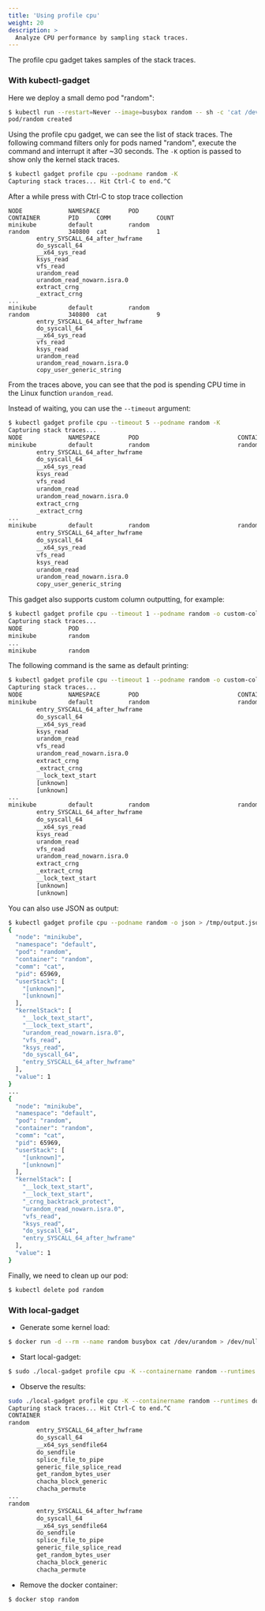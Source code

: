 ```yaml
---
title: 'Using profile cpu'
weight: 20
description: >
  Analyze CPU performance by sampling stack traces.
---
```


The profile cpu gadget takes samples of the stack traces.

### With kubectl-gadget

Here we deploy a small demo pod "random":

```bash
$ kubectl run --restart=Never --image=busybox random -- sh -c 'cat /dev/urandom > /dev/null'
pod/random created
```

Using the profile cpu gadget, we can see the list of stack traces.
The following command filters only for pods named "random", execute the command
and interrupt it after ~30 seconds. The `-K` option is passed to show only the
kernel stack traces.

```bash
$ kubectl gadget profile cpu --podname random -K
Capturing stack traces... Hit Ctrl-C to end.^C
```

After a while press with Ctrl-C to stop trace collection

```
NODE             NAMESPACE        POD                            CONTAINER        PID     COMM             COUNT
minikube         default          random                         random           340800  cat              1
        entry_SYSCALL_64_after_hwframe
        do_syscall_64
        __x64_sys_read
        ksys_read
        vfs_read
        urandom_read
        urandom_read_nowarn.isra.0
        extract_crng
        _extract_crng
...
minikube         default          random                         random           340800  cat              9
        entry_SYSCALL_64_after_hwframe
        do_syscall_64
        __x64_sys_read
        vfs_read
        ksys_read
        urandom_read
        urandom_read_nowarn.isra.0
        copy_user_generic_string
```

From the traces above, you can see that the pod is spending CPU time in the
Linux function `urandom_read`.

Instead of waiting, you can use the `--timeout` argument:

```bash
$ kubectl gadget profile cpu --timeout 5 --podname random -K
Capturing stack traces...
NODE             NAMESPACE        POD                            CONTAINER        PID     COMM             COUNT
minikube         default          random                         random           340800  cat              1
        entry_SYSCALL_64_after_hwframe
        do_syscall_64
        __x64_sys_read
        ksys_read
        vfs_read
        urandom_read
        urandom_read_nowarn.isra.0
        extract_crng
        _extract_crng
...
minikube         default          random                         random           340800  cat              9
        entry_SYSCALL_64_after_hwframe
        do_syscall_64
        __x64_sys_read
        vfs_read
        ksys_read
        urandom_read
        urandom_read_nowarn.isra.0
        copy_user_generic_string
```

This gadget also supports custom column outputting, for example:

```bash
$ kubectl gadget profile cpu --timeout 1 --podname random -o custom-columns=node,pod
Capturing stack traces...
NODE             POD
minikube         random
...
minikube         random
```

The following command is the same as default printing:

```bash
$ kubectl gadget profile cpu --timeout 1 --podname random -o custom-columns=node,namespace,pod,container,pid,comm,count,stack
Capturing stack traces...
NODE             NAMESPACE        POD                            CONTAINER        PID     COMM             COUNT
minikube         default          random                         random           340800  cat              1
        entry_SYSCALL_64_after_hwframe
        do_syscall_64
        __x64_sys_read
        ksys_read
        urandom_read
        vfs_read
        urandom_read_nowarn.isra.0
        extract_crng
        _extract_crng
        __lock_text_start
        [unknown]
        [unknown]
...
minikube         default          random                         random           340800  cat              1
        entry_SYSCALL_64_after_hwframe
        do_syscall_64
        __x64_sys_read
        ksys_read
        urandom_read
        vfs_read
        urandom_read_nowarn.isra.0
        extract_crng
        _extract_crng
        __lock_text_start
        [unknown]
        [unknown]
```

You can also use JSON as output:

```bash
$ kubectl gadget profile cpu --podname random -o json > /tmp/output.json; jq < /tmp/output.json
{
  "node": "minikube",
  "namespace": "default",
  "pod": "random",
  "container": "random",
  "comm": "cat",
  "pid": 65969,
  "userStack": [
    "[unknown]",
    "[unknown]"
  ],
  "kernelStack": [
    "__lock_text_start",
    "__lock_text_start",
    "urandom_read_nowarn.isra.0",
    "vfs_read",
    "ksys_read",
    "do_syscall_64",
    "entry_SYSCALL_64_after_hwframe"
  ],
  "value": 1
}
...
{
  "node": "minikube",
  "namespace": "default",
  "pod": "random",
  "container": "random",
  "comm": "cat",
  "pid": 65969,
  "userStack": [
    "[unknown]",
    "[unknown]"
  ],
  "kernelStack": [
    "__lock_text_start",
    "__lock_text_start",
    "_crng_backtrack_protect",
    "urandom_read_nowarn.isra.0",
    "vfs_read",
    "ksys_read",
    "do_syscall_64",
    "entry_SYSCALL_64_after_hwframe"
  ],
  "value": 1
}
```

Finally, we need to clean up our pod:

```bash
$ kubectl delete pod random
```

### With local-gadget

* Generate some kernel load:

```bash
$ docker run -d --rm --name random busybox cat /dev/urandom > /dev/null
```

* Start local-gadget:

```bash
$ sudo ./local-gadget profile cpu -K --containername random --runtimes docker
```

* Observe the results:

```bash
sudo ./local-gadget profile cpu -K --containername random --runtimes docker
Capturing stack traces... Hit Ctrl-C to end.^C
CONTAINER                                                                                    COMM             PID        COUNT
random                                                                                       cat              641045     1
        entry_SYSCALL_64_after_hwframe
        do_syscall_64
        __x64_sys_sendfile64
        do_sendfile
        splice_file_to_pipe
        generic_file_splice_read
        get_random_bytes_user
        chacha_block_generic
        chacha_permute
...
random                                                                                       cat              641045     5
        entry_SYSCALL_64_after_hwframe
        do_syscall_64
        __x64_sys_sendfile64
        do_sendfile
        splice_file_to_pipe
        generic_file_splice_read
        get_random_bytes_user
        chacha_block_generic
        chacha_permute
```

* Remove the docker container:

```bash
$ docker stop random
```

